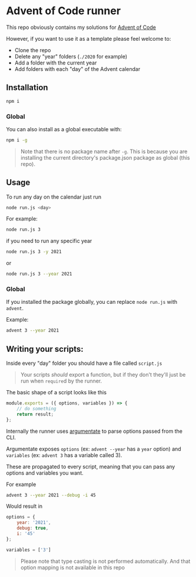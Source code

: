 # Advent of Code runner

This repo obviously contains my solutions for [Advent of Code](https://adventofcode.com/)

However, if you want to use it as a template please feel welcome to:
* Clone the repo
* Delete any "year" folders (`./2020` for example)
* Add a folder with the current year
* Add folders with each "day" of the Advent calendar

## Installation
```sh
npm i
```

### Global

You can also install as a global executable with:
```sh
npm i -g
```

> Note that there is no package name after `-g`. This is because you are installing the current directory's package.json package as global (this repo).

## Usage

To run any day on the calendar just run

```sh
node run.js <day>
```

For example:
```sh
node run.js 3
```

if you need to run any specific year

```sh
node run.js 3 -y 2021
```

or

```sh
node run.js 3 --year 2021
```

### Global

If you installed the package globally, you can replace `node run.js` with `advent`.

Example:

```sh
advent 3 --year 2021
```

## Writing your scripts:

Inside every "day" folder you should have a file called `script.js`

> Your scripts _should_ export a function, but if they don't they'll just be run
when `require`d by the runner.

The basic shape of a script looks like this
```js
module.exports = ({ options, variables }) => {
	// do something
	return result;
};
```

Internally the runner uses [argumentate](https://www.npmjs.com/package/argumentate)
to parse options passed from the CLI.

Argumentate exposes `options` (ex: `advent --year` has a `year` option) and `variables` (ex: `advent 3` has a variable called 3).

These are propagated to every script, meaning that you can pass any options and variables you want.

For example
```sh
advent 3 --year 2021 --debug -i 45
```

Would result in

```js
options = {
	year: '2021',
	debug: true,
	i: '45'
};

variables = ['3']
```

> Please note that type casting is not performed automatically. And that option mapping is not available in this repo

